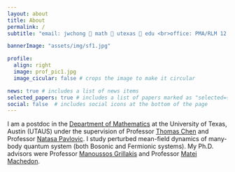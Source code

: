 ```yaml
---
layout: about
title: About 
permalink: /
subtitle: "email: jwchong 🍎 math 🐶 utexas 🐶 edu <br>office: PMA/RLM 12.140</br>"

bannerImage: "assets/img/sf1.jpg"

profile:
  align: right
  image: prof_pic1.jpg
  image_cicular: false # crops the image to make it circular

news: true # includes a list of news items
selected_papers: true # includes a list of papers marked as "selected={true}"
social: false  # includes social icons at the bottom of the page
---
```


I am a postdoc in the [Department of Mathematics](https://www.ma.utexas.edu/) at the University of Texas, Austin (UTAUS) under the supervision of Professor [Thomas Chen](https://web.ma.utexas.edu/users/tc/) and Professor [Natasa Pavlovic](https://web.ma.utexas.edu/users/natasa/). I study perturbed mean-field dynamics of many-body quantum system (both Bosonic and Fermionic systems). My Ph.D. advisors were Professor [Manoussos Grillakis](http://www.math.umd.edu/~mggrlk/) and Professor [Matei Machedon](http://math.umd.edu/~matei/).
